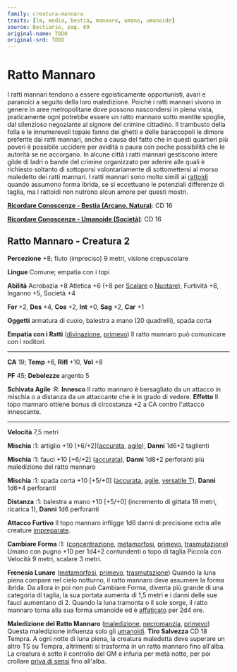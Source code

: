 ```yaml
---
family: creatura-mannara
traits: [lm, media, bestia, mannaro, umano, umanoide]
source: Bestiario, pag. 69
original-name: TODO
original-srd: TODO
---
```


# Ratto Mannaro

I ratti mannari tendono a essere egoisticamente opportunisti, avari e paranoici
a seguito della loro maledizione. Poiché i ratti mannari vivono in genere in
aree metropolitane dove possono nascondersi in piena vista, praticamente ogni
potrebbe essere un ratto mannaro sotto mentite spoglie, dal silenzioso
negoziante al signore del crimine cittadino. Il trambusto della folla e le
innumerevoli topaie fanno dei ghetti e delle baraccopoli le dimore preferite dai
ratti mannari, anche a causa del fatto che in questi quartieri più poveri è
possibile uccidere per avidità o paura con poche possibilità che le autorità se
ne accorgano. In alcune città i ratti mannari gestiscono intere gilde di ladri o
bande del crimine organizzato per aderire alle quali è richiesto soltanto di
sottoporsi volontariamente di sottomettersi al morso maledetto dei ratti
mannari. I ratti mannari sono molto simili ai [rattoidi](/tratti/rattoide)
quando assumono forma ibrida, se si eccettuano le potenziali differenze di
taglia, ma i rattoidi non nutrono alcun amore per questi mostri.

**[Ricordare Conoscenze - Bestia (Arcano, Natura)](/azioni/ricordare-conoscenze)**:
CD 16

**[Ricordare Conoscenze - Umanoide (Società)](/azioni/ricordare-conoscenze)**:
CD 16

## Ratto Mannaro - Creatura 2

**Percezione** +8; fiuto (impreciso) 9 metri, visione crepuscolare

**Lingue** Comune; empatia con i topi

**Abilità** Acrobazia +8 Atletica +6 (+8 per [Scalare](/azioni/scalare) o
[Nuotare](/azioni/nuotare)), Furtività +8, Inganno +5, Società +4

**For** +2, **Des** +4, **Cos** +2, **Int** +0, **Sag** +2, **Car** +1

**Oggetti** armatura di cuoio, balestra a mano (20 quadrelli), spada corta

**Empatia con i Ratti** ([divinazione](/tratti/divinazione),
[primevo](/tratti/primevo)) Il ratto mannaro può comunicare con i roditori.

---

**CA** 19; **Temp** +6, **Rifl** +10, **Vol** +8

**PF** 45; **Debolezze** argento 5

**Schivata Agile** :R: **Innesco** Il ratto mannaro è bersagliato da un attacco
in mischia o a distanza da un attaccante che è in grado di vedere. **Effetto**
Il topo mannaro ottiene bonus di circostanza +2 a CA contro l'attacco
innescante.

---

**Velocità** 7,5 metri

**Mischia** :1: artiglio +10 \[+6/+2]\([accurata](/tratti/accurata),
[agile](/tratti/agile)), **Danni** 1d6+2 taglienti

**Mischia** :1: fauci +10 \[+6/+2] ([accurata](/tratti/accurata)), **Danni**
1d8+2 perforanti più maledizione del ratto mannaro

**Mischia** :1: spada corta +10 \[+5/+0] ([accurata](/tratti/accurata),
[agile](/tratti/agile), [versatile T](/tratti/versatile)), **Danni** 1d6+4
perforanti

**Distanza** :1: balestra a mano +10 \[+5/+0] (incremento di gittata 18 metri,
ricarica 1), **Danni** 1d6 perforanti

**Attacco Furtivo** Il topo mannaro infligge 1d6 danni di precisione extra alle
creature [impreparate](/condizioni/impreparato).

**Cambiare Forma** :1: ([concentrazione](/tratti/concentrazione),
[metamorfosi](/tratti/metamorfosi), [primevo](/tratti/primevo),
[trasmutazione](/tratti/trasmutazione)) Umano con pugno +10 per 1d4+2
contundenti o topo di taglia Piccola con Velocità 9 metri, scalare 3 metri.

**Frenesia Lunare** ([metamorfosi](/tratti/metamorfosi),
[primevo](/tratti/primevo), [trasmutazione](/tratti/trasmutazione)) Quando la
luna piena compare nel cielo notturno, il ratto mannaro deve assumere la forma
ibrida. Da allora in poi non può Cambiare Forma, diventa più grande di una
categoria di taglia, la sua portata aumenta di 1,5 metri e i danni delle sue
fauci aumentano di 2. Quando la luna tramonta o il sole sorge, il ratto mannaro
torna alla sua forma umanoide ed è [affaticato](/condizioni/affaticato) per 2d4
ore.

**Maledizione del Ratto Mannaro** ([maledizione](/tratti/maledizione),
[necromanzia](/tratti/necromanzia), [primevo](/tratti/primevo)) Questa
maledizione influenza solo gli [umanoidi](/tratti/umanoide). **Tiro Salvezza**
CD 18 Tempra. A ogni notte di luna piena, la creatura maledetta deve superare un
altro TS su Tempra, altrimenti si trasforma in un ratto mannaro fino all'alba.
La creatura è sotto il controllo del GM e infuria per metà notte, per poi
crollare [priva di sensi](/condizioni/privo-di-sensi) fino all'alba.
